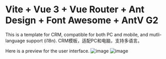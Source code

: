 # Vite + Vue 3 + Vue Router + Ant Design + Font Awesome + AntV G2

This is a template for CRM, compatible for both PC and mobile, and mutli-language support (i18n).
CRM模板，适配PC和电脑，支持多语言。

Here is a preview for the user interface.
![image](https://user-images.githubusercontent.com/67962064/173518839-621033c2-a5e7-4817-940d-94289ffbf761.png)  ![image](https://user-images.githubusercontent.com/67962064/173517842-837aba9c-f15b-4a2f-9b8b-f314d45bf049.png)
 
